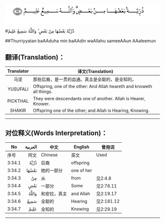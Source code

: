 ![003:034](images/003_034.gif)

#ذُرِّيَّةً بَعْضُهَا مِنْ بَعْضٍ ۗ وَاللَّهُ سَمِيعٌ عَلِيمٌ 

##Thurriyyatan baAAduha min baAAdin waAllahu sameeAAun AAaleemun 

## 翻译(Translation)：

| Translator | 译文(Translation)                                            |
| :--------: | ------------------------------------------------------------ |
|    马坚    | 那些后裔，是一贯的血通。真主是全聪的，是全知的。             |
|  YUSUFALI  | Offspring, one of the other: And Allah heareth and knoweth all things. |
|  PICKTHAL  | They were descendants one of another. Allah is Hearer, Knower. |
|   SHAKIR   | Offspring one of the other; and Allah is Hearing, Knowing.   |

---

## 对位释义(Words Interpretation)：

| No   | العربية | 中文    | English | 曾用词 |
| ---- | ------: | ------- | ------- | ------ |
| 序号 |    阿文 | Chinese | 英文    | Used   |
| 3:34.1 | ذُرِّيَّةً  | 后裔         | offspring  |            |
| 3:34.2 | بَعْضُهَا | 她的一部分   | one of her |            |
| 3:34.3 | مِنْ    | 从           | from       | 见2:4.8    |
| 3:34.4 | بَعْضٍ   | 一部分       | Some       | 见2:76.11  |
| 3:34.5 | وَاللَّهُ | 和安拉，真主 | and Allah  | 见2:19.17  |
| 3:34.6 | سَمِيعٌ  | 全聪的       | Hearing    | 见2:181.12 |
| 3:34.7 | عَلِيمٌ  | 全知的       | Knowing    | 见2:29.19  |

---
